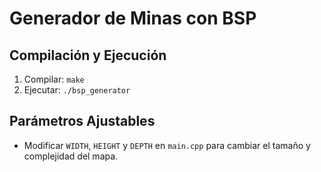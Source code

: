 # Generador de Minas con BSP

## Compilación y Ejecución
1. Compilar: `make`
2. Ejecutar: `./bsp_generator`

## Parámetros Ajustables
- Modificar `WIDTH`, `HEIGHT` y `DEPTH` en `main.cpp` para cambiar el tamaño y complejidad del mapa.